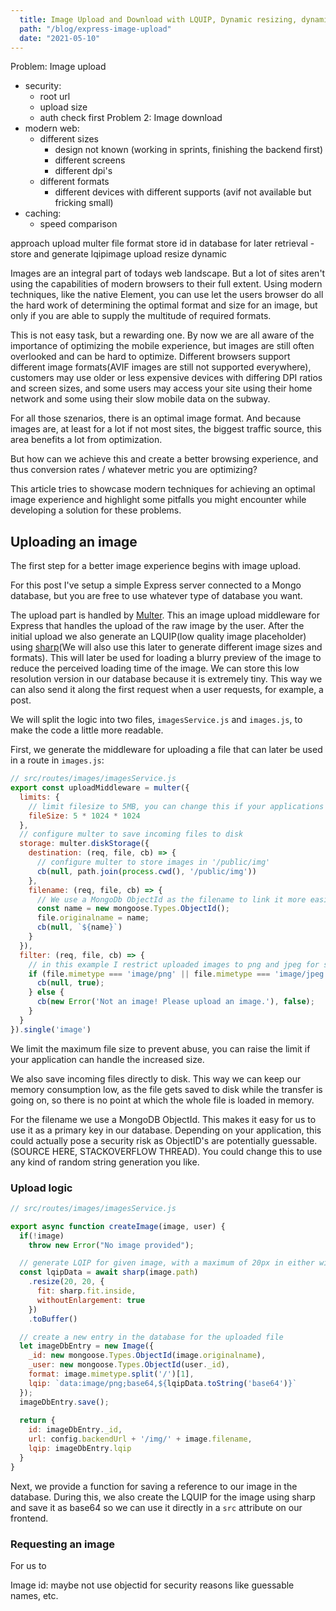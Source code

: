 ```yaml
---
  title: Image Upload and Download with LQUIP, Dynamic resizing, dynamic formats and caching
  path: "/blog/express-image-upload"
  date: "2021-05-10"
---
```


Problem: Image upload
  - security:
    - root url
    - upload size
    - auth check first
Problem 2: Image download
  - modern web: 
    - different sizes
      - design not known (working in sprints, finishing the backend first)
      - different screens
      - different dpi's
    - different formats
      - different devices with different supports (avif not available but fricking small)
  - caching:
    - speed comparison
    
approach
  upload multer
  file format
  store id in database for later retrieval
    - store and generate lqipimage upload resize dynamic


Images are an integral part of todays web landscape. But a lot of sites aren't using the capabilities of modern browsers to their full extent. Using modern techniques, like the native <picture> Element, you can use let the users browser do all the hard work of determining the optimal format and size for an image, but only if you are able to supply the multitude of required formats.

This is not easy task, but a rewarding one. By now we are all aware of the importance of optimizing the mobile experience, but images are still often overlooked and can be hard to optimize. Different browsers support different image formats(AVIF images are still not supported everywhere), customers may use older or less expensive devices with differing DPI ratios and screen sizes, and some users may access your site using their home network and some using their slow mobile data on the subway.

For all those szenarios, there is an optimal image format. And because images are, at least for a lot if not most sites, the biggest traffic source, this area benefits a lot from optimization.

But how can we achieve this and create a better browsing experience, and thus conversion rates / whatever metric you are optimizing?

This article tries to showcase modern techniques for achieving an optimal image experience and highlight some pitfalls you might encounter while developing a solution for these problems.

## Uploading an image

The first step for a better image experience begins with image upload. 

For this post I've setup a simple Express server connected to a Mongo database, but you are free to use whatever type of database you want.

The upload part is handled by [Multer](#). This an image upload middleware for Express that handles the upload of the raw image by the user. After the initial upload we also generate an LQUIP(low quality image placeholder) using [sharp](#)(We will also use this later to generate different image sizes and formats). This will later be used for loading a blurry preview of the image to reduce the perceived loading time of the image. We can store this low resolution version in our database because it is extremely tiny. This way we can also send it along the first request when a user requests, for example, a post.

We will split the logic into two files, `imagesService.js` and `images.js`, to make the code a little more readable.

First, we generate the middleware for uploading a file that can later be used in a route in `images.js`:

```js
// src/routes/images/imagesService.js
export const uploadMiddleware = multer({
  limits: {
    // limit filesize to 5MB, you can change this if your applications needs larger images
    fileSize: 5 * 1024 * 1024
  },
  // configure multer to save incoming files to disk
  storage: multer.diskStorage({
    destination: (req, file, cb) => {
      // configure multer to store images in '/public/img'
      cb(null, path.join(process.cwd(), '/public/img'))
    },
    filename: (req, file, cb) => {
      // We use a MongoDb ObjectId as the filename to link it more easily to our database
      const name = new mongoose.Types.ObjectId();
      file.originalname = name;
      cb(null, `${name}`)
    }
  }),
  filter: (req, file, cb) => {
    // in this example I restrict uploaded images to png and jpeg for simplicity, you can change this if you want
    if (file.mimetype === 'image/png' || file.mimetype === 'image/jpeg') {
      cb(null, true);
    } else {
      cb(new Error('Not an image! Please upload an image.'), false);
    }
  }
}).single('image')
```

We limit the maximum file size to prevent abuse, you can raise the limit if your application can handle the increased size.

We also save incoming files directly to disk. This way we can keep our memory consumption low, as the file gets saved to disk while the transfer is going on, so there is no point at which the whole file is loaded in memory.

For the filename we use a MongoDB ObjectId. This makes it easy for us to use it as a primary key in our database. Depending on your application, this could actually pose a security risk as ObjectID's are potentially guessable. (SOURCE HERE, STACKOVERFLOW THREAD). You could change this to use any kind of random string generation you like.

### Upload logic

```js
// src/routes/images/imagesService.js

export async function createImage(image, user) {
  if(!image)
    throw new Error("No image provided");

  // generate LQIP for given image, with a maximum of 20px in either width or height
  const lqipData = await sharp(image.path)
    .resize(20, 20, {
      fit: sharp.fit.inside,
      withoutEnlargement: true
    })
    .toBuffer()

  // create a new entry in the database for the uploaded file 
  let imageDbEntry = new Image({
    _id: new mongoose.Types.ObjectId(image.originalname),
    _user: new mongoose.Types.ObjectId(user._id),
    format: image.mimetype.split('/')[1],
    lqip: `data:image/png;base64,${lqipData.toString('base64')}`
  });
  imageDbEntry.save();
  
  return {
    id: imageDbEntry._id,
    url: config.backendUrl + '/img/' + image.filename,
    lqip: imageDbEntry.lqip
  }
}
```

Next, we provide a function for saving a reference to our image in the database. During this, we also create the LQUIP for the image using sharp and save it as base64 so we can use it directly in a `src` attribute on our frontend.

### Requesting an image

For us to 


Image id: maybe not use objectid for security reasons like guessable names, etc. 